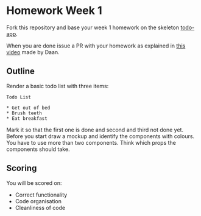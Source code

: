 # Homework Week 1

Fork this repository and base your week 1 homework on the skeleton [todo-app](../todo-app).

When you are done issue a PR with your homework as explained in [this video](https://www.youtube.com/watch?v=-o0yomUVVpU&index=2&list=PLVYDhqbgYpYUGxRdtQdYVE5Q8h3bt6SIA) made by Daan.

## Outline

Render a basic todo list with three items:

```
Todo List

* Get out of bed
* Brush teeth
* Eat breakfast
```

Mark it so that the first one is done and second and third not done yet. Before you start draw a mockup and identify
the components with colours. You have to use more than two components. Think which props the components should take.

## Scoring

You will be scored on:

- Correct functionality
- Code organisation
- Cleanliness of code
